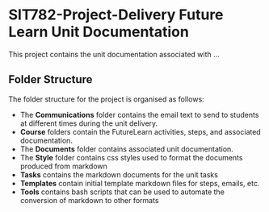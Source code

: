 # SIT782-Project-Delivery Future Learn Unit Documentation

This project contains the unit documentation associated with ...

## Folder Structure

The folder structure for the project is organised as follows:
* The **Communications** folder contains the email text to send to students at different times during the unit delivery.
* **Course** folders contain the FutureLearn activities, steps, and associated documentation.
* The **Documents** folder contains associated unit documentation.
* The **Style** folder contains css styles used to format the documents produced from markdown
* **Tasks** contains the markdown documents for the unit tasks
* **Templates** contain initial template markdown files for steps, emails, etc.
* **Tools** contains bash scripts that can be used to automate the conversion of markdown to other formats
